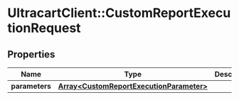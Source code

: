# UltracartClient::CustomReportExecutionRequest

## Properties
Name | Type | Description | Notes
------------ | ------------- | ------------- | -------------
**parameters** | [**Array&lt;CustomReportExecutionParameter&gt;**](CustomReportExecutionParameter.md) |  | [optional] 


